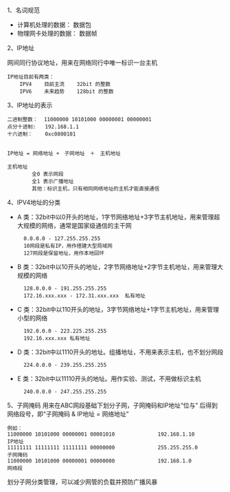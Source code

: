 
1、名词规范
    
- 计算机处理的数据： 数据包
- 物理网卡处理的数据： 数据帧

2、IP地址

网间同行协议地址，用来在网络同行中唯一标识一台主机
    
    IP地址目前有两类：
        IPV4    目前主流    32bit 的整数
        IPV6    未来趋势    128bit 的整数
        
3、IP地址的表示
    
    二进制整数：  11000000 10101000 00000001 00000001
    点分十进制:   192.168.1.1
    十六进制：    0xc0800101
    
            
    IP地址 = 网络地址 +　子网地址　＋　主机地址
    
    主机地址
            全0 表示网段        
            全1 表示广播地址
            其他：标识主机，只有相同网络地址的主机才能直接通信
4、IPV4地址的分类

- A 类：32bit中以0开头的地址，1字节网络地址+3字节主机地址，用来管理超大规模的网络，通常是国家级通信的主干网
 
       
        0.0.0.0 - 127.255.255.255
        10网段是私有IP，用作搭建大型局域网
        127网段是保留地址，用作本地回环

- B 类：32bit中以10开头的地址，2字节网络地址+2字节主机地址，用来管理大规模的网络


        128.0.0.0 - 191.255.255.255
        172.16.xxx.xxx - 172.31.xxx.xxx  私有地址
    
    
- C 类：32bit中以110开头的地址，3字节网络地址+1字节主机地址，用来管理小型的网络

    
        192.0.0.0 - 223.225.255.255
        192.16.xxx.xxx 私有地址
- D 类：32bit中以1110开头的地址。组播地址，不用来表示主机，也不划分网段

        
        224.0.0.0 - 239.255.255.255
        
- E 类：32bit中以11110开头的地址。用作实验、测试，不用做标识主机

        240.0.0.0 - 247.255.255.255
        
5、子网掩码
用来在ABC网段基础下划分子网，子网掩码和IP地址“位与” 后得到网络段号，即“子网掩码 & IP地址 = 网络地址”


    例如：
    11000000 10101000 00000001 00001010              192.168.1.10          IP地址
    11111111 11111111 11111111 00000000              255.255.255.0        子网掩码
    11000000 10101000 00000001 00000000              192.168.1.0            网络段

划分子网分类管理，可以减少网管的负载并预防广播风暴
